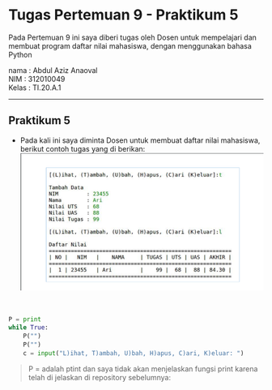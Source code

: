 # Tugas Pertemuan 9 - Praktikum 5

Pada Pertemuan 9 ini saya diberi tugas oleh Dosen untuk mempelajari dan membuat program daftar nilai mahasiswa, dengan menggunakan bahasa Python
<br>

nama : Abdul Aziz Anaoval <br>
NIM : 312010049 <br>
Kelas : TI.20.A.1 <br>
<hr>

## Praktikum 5

* Pada kali ini saya diminta Dosen untuk membuat daftar nilai mahasiswa, berikut contoh tugas yang di berikan:
![Tugas yang di berikan](foto_penjelasan/1.png)
<br>

```` python
P = print
while True:
    P("")
    P("")
    c = input("L)ihat, T)ambah, U)bah, H)apus, C)ari, K)eluar: ")
````
> P = adalah ptint dan saya tidak akan menjelaskan fungsi print karena telah di jelaskan di repository sebelumnya:
<br>

